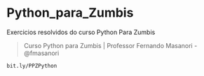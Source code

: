 # Python_para_Zumbis
Exercicios resolvidos do curso Python Para Zumbis
> Curso Python para Zumbis | Professor Fernando Masanori - @fmasanori 
```
bit.ly/PPZPython

```